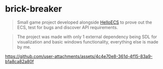 # brick-breaker

> Small game project developed alongside [HelloECS](https://github.com/remusjones/HelloECS) to prove out the ECS, test for bugs and discover API requirements.

> The project was made with only 1 external dependency being SDL for visualization and basic windows functionality, everything else is made by me.

https://github.com/user-attachments/assets/4c4e70e8-361d-4f15-83a9-b1a8ca82a80f
